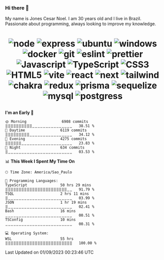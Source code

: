 ### Hi there 👋

My name is Jones Cesar Noel. I am 30 years old and I live in Brazil.
Passionate about programming, always looking to improve my knowledge.


<h1 align="center">
 
 ![node](https://img.shields.io/badge/Node.js-339933?style=for-the-badge&logo=nodedotjs&logoColor=white)
 ![express](https://img.shields.io/badge/Express.js-000000?style=for-the-badge&logo=express&logoColor=white)
 ![ubuntu](https://img.shields.io/badge/Ubuntu-E95420?style=for-the-badge&logo=ubuntu&logoColor=white)
 ![windows](https://img.shields.io/badge/Windows-0078D6?style=for-the-badge&logo=windows&logoColor=white)
 ![docker](https://img.shields.io/badge/Docker-2496ED?style=for-the-badge&logo=docker&logoColor=white)
 ![git](https://img.shields.io/badge/GIT-E44C30?style=for-the-badge&logo=git&logoColor=white)
 ![eslint](https://img.shields.io/badge/eslint-3A33D1?style=for-the-badge&logo=eslint&logoColor=white)
 ![prettier](https://img.shields.io/badge/prettier-1A2C34?style=for-the-badge&logo=prettier&logoColor=F7BA3E)
 ![Javascript](https://img.shields.io/badge/JavaScript-323330?style=for-the-badge&logo=javascript&logoColor=F7DF1E)
 ![TypeScript](https://img.shields.io/badge/TypeScript-007ACC?style=for-the-badge&logo=typescript&logoColor=white)
 ![CSS3](https://img.shields.io/badge/CSS3-1572B6?style=for-the-badge&logo=css3&logoColor=white)
 ![HTML5](https://img.shields.io/badge/HTML5-E34F26?style=for-the-badge&logo=html5&logoColor=white)
 ![vite](https://img.shields.io/badge/Vite-B73BFE?style=for-the-badge&logo=vite&logoColor=FFD62E)
 ![react](https://img.shields.io/badge/React-20232A?style=for-the-badge&logo=react&logoColor=61DAFB)
 ![next](https://img.shields.io/badge/next.js-000000?style=for-the-badge&logo=nextdotjs&logoColor=white)
 ![tailwind](https://img.shields.io/badge/Tailwind_CSS-38B2AC?style=for-the-badge&logo=tailwind-css&logoColor=white)
 ![chakra](https://img.shields.io/badge/Chakra--UI-319795?style=for-the-badge&logo=chakra-ui&logoColor=white)
 ![redux](https://img.shields.io/badge/Redux-593D88?style=for-the-badge&logo=redux&logoColor=white)
 ![prisma](https://img.shields.io/badge/Prisma-3982CE?style=for-the-badge&logo=Prisma&logoColor=white)
 ![sequelize](https://img.shields.io/badge/Sequelize-52B0E7?style=for-the-badge&logo=Sequelize&logoColor=white)
 ![mysql](https://img.shields.io/badge/MySQL-005C84?style=for-the-badge&logo=mysql&logoColor=white)
 ![postgress](https://img.shields.io/badge/PostgreSQL-316192?style=for-the-badge&logo=postgresql&logoColor=white)
 
</h1>


<!--START_SECTION:waka-->
**I'm an Early 🐤** 

```text
🌞 Morning                6908 commits        ⣿⣿⣿⣿⣿⣿⣿⣿⣿⣿⣀⣀⣀⣀⣀⣀⣀⣀⣀⣀⣀⣀⣀⣀⣀   38.51 % 
🌆 Daytime                6119 commits        ⣿⣿⣿⣿⣿⣿⣿⣿⣿⣀⣀⣀⣀⣀⣀⣀⣀⣀⣀⣀⣀⣀⣀⣀⣀   34.12 % 
🌃 Evening                4275 commits        ⣿⣿⣿⣿⣿⣿⣀⣀⣀⣀⣀⣀⣀⣀⣀⣀⣀⣀⣀⣀⣀⣀⣀⣀⣀   23.83 % 
🌙 Night                  634 commits         ⣿⣀⣀⣀⣀⣀⣀⣀⣀⣀⣀⣀⣀⣀⣀⣀⣀⣀⣀⣀⣀⣀⣀⣀⣀   03.53 % 
```


📊 **This Week I Spent My Time On** 

```text
🕑︎ Time Zone: America/Sao_Paulo

💬 Programming Languages: 
TypeScript               50 hrs 29 mins      ⣿⣿⣿⣿⣿⣿⣿⣿⣿⣿⣿⣿⣿⣿⣿⣿⣿⣿⣿⣿⣿⣿⣿⣀⣀   91.79 % 
TSQL                     2 hrs 11 mins       ⣿⣀⣀⣀⣀⣀⣀⣀⣀⣀⣀⣀⣀⣀⣀⣀⣀⣀⣀⣀⣀⣀⣀⣀⣀   03.99 % 
JSON                     1 hr 19 mins        ⣿⣀⣀⣀⣀⣀⣀⣀⣀⣀⣀⣀⣀⣀⣀⣀⣀⣀⣀⣀⣀⣀⣀⣀⣀   02.41 % 
Bash                     16 mins             ⣀⣀⣀⣀⣀⣀⣀⣀⣀⣀⣀⣀⣀⣀⣀⣀⣀⣀⣀⣀⣀⣀⣀⣀⣀   00.51 % 
TSConfig                 10 mins             ⣀⣀⣀⣀⣀⣀⣀⣀⣀⣀⣀⣀⣀⣀⣀⣀⣀⣀⣀⣀⣀⣀⣀⣀⣀   00.31 % 

💻 Operating System: 
WSL                      55 hrs              ⣿⣿⣿⣿⣿⣿⣿⣿⣿⣿⣿⣿⣿⣿⣿⣿⣿⣿⣿⣿⣿⣿⣿⣿⣿   100.00 % 
```


 Last Updated on 01/09/2023 00:23:46 UTC
<!--END_SECTION:waka-->
